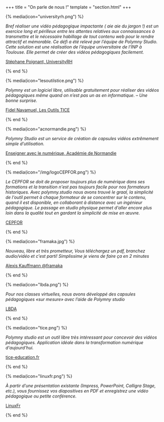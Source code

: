 +++
title = "On parle de nous !"
template = "section.html"
+++

{% media(icon="universityrh.png") %}

<em>Bref réaliser une vidéo pédagogique impactante ( aie aie du jargon !) est un exercice long et périlleux entre les attentes relatives aux connaissances à transmettre et le nécessaire habillage de tout contenu web pour le rendre attractif et mémorable.
Ce défi a été relevé par l’équipe de Polymny Studio. Cette solution est une réalisation de l’équipe universitaire de l‘INP à Toulouse. Elle permet de créer des vidéos pédagogiques facilement.</em>

[Stéphane Poignant, UniversityRH](https://www.universityrh.net/creer-une-video-pedagogique-avec-polymny-studio/)

{% end %}


{% media(icon="lesoutilstice.png") %}

<em>Polymny est un logiciel libre, utilisable gratuitement pour réaliser des
vidéos pédagogiques même quand on n’est pas un as en informatique. – Une bonne
surprise.</em>

[Fidel Navamuel, Les Outils TICE](https://outilstice.com/2020/11/polymny-studio-outil-libre-pour-realiser-videos-pedagogiques/)

{% end %}

{% media(icon="acnormandie.png") %}

<em>Polymny Studio est un service de création de capsules vidéos extrêmement
simple d’utilisation.</em>

[Enseigner avec le numérique, Académie de Normandie](http://numeriques.ac-normandie.fr/?Polymny-Studio)

{% end %}

{% media(icon="/img/logoCEPFOR.png") %}

<em>Le CEPFOR se doit de proposer toujours plus de numérique dans ses formations et la transition n'est pas toujours facile pour nos formateurs historiques. Avec polymny.studio nous avons trouvé le graal, la simplicité de l'outil permet à chaque formateur de se concentrer sur le contenu, quand il est disponible, en collaborant à distance avec un ingénieur pédagogique. Le passage en studio physique permet d'aller encore plus loin dans la qualité tout en gardant la simplicité de mise en œuvre.</em>

[CEPFOR](https://www.cepfor.com/)

{% end %}

{% media(icon="framaka.jpg") %}

<em>Nouveau, libre et très prometteur, Vous téléchargez un pdf, branchez
audio/vidéo et c'est parti! Simplissime je viens de faire ça en 2 minutes</em>

[Alexis Kauffmann @framaka](https://twitter.com/framaka/status/1334833817580867585)

{% end %}

{% media(icon="lbda.png") %}

<em>Pour nos classes virtuelles, nous avons développé des capsules pédagogiques
«sur mesure» avec l’aide de Polymny studio</em>

[LBDA](https://www.linkedin.com/feed/update/urn:li:activity:6741739970517700608)

{% end %}

{% media(icon="tice.png") %}

<em>Polymny studio est un outil libre très intéressant pour concevoir des vidéos
pédagogiques. Application idéale dans la transformation numérique
d'aujourd'hui.</em>

[tice-education.fr](https://www.tice-education.fr/tous-les-articles-er-ressources/articles-internet/1461-concevez-vos-capsules-videos-avec-l-outil-libre-polymny-studio)

{% end %}

{% media(icon="linuxfr.png") %}

<em>À partir d’une présentation existante (Impress, PowerPoint, Calligra Stage,
etc.), vous fournissez vos diapositives en PDF et enregistrez une vidéo
pédagogique ou petite conférence.</em>

[LinuxFr](https://linuxfr.org/news/sortie-de-polymny-studio)

{% end %}
